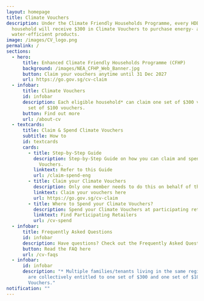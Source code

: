 ```yaml
---
layout: homepage
title: Climate Vouchers
description: Under the Climate Friendly Households Programme, every HDB
  household will receive $300 in Climate Vouchers to purchase energy- and
  water-efficient products.
image: /images/CV_logo.png
permalink: /
sections:
  - hero:
      title: Enhanced Climate Friendly Households Programme (CFHP)
      background: /images/NEA_CFHP_Web_Banner.jpg
      button: Claim your vouchers anytime until 31 Dec 2027
      url: https://go.gov.sg/cv-claim
  - infobar:
      title: Climate Vouchers
      id: infobar
      description: Each eligible household* can claim one set of $300 vouchers and one
        set of $100 vouchers.
      button: Find out more
      url: /about-cv
  - textcards:
      title: Claim & Spend Climate Vouchers
      subtitle: How to
      id: textcards
      cards:
        - title: Step-by-Step Guide
          description: Step-by-Step Guide on how you can claim and spend your Climate
            Vouchers.
          linktext: Refer to this Guide
          url: /claim-spend-eng
        - title: Claim your Climate Vouchers
          description: Only one member needs to do this on behalf of the entire household*.
          linktext: Claim your vouchers here
          url: https://go.gov.sg/cv-claim
        - title: Where to Spend your Climate Vouchers?
          description: Spend your Climate Vouchers at participating retailers.
          linktext: Find Participating Retailers
          url: /cv-spend
  - infobar:
      title: Frequently Asked Questions
      id: infobar
      description: Have questions? Check out the Frequently Asked Questions.
      button: Read the FAQ here
      url: /cv-faqs
  - infobar:
      id: infobar
      description: "* Multiple families/tenants living in the same registered address
        are collectively entitled to one set of $300 and one set of $100 Climate
        Vouchers."
notification: ""
---
```

